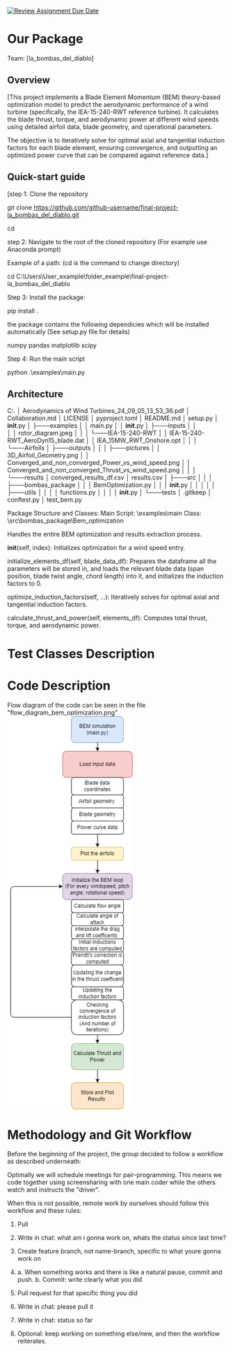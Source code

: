 [![Review Assignment Due Date](https://classroom.github.com/assets/deadline-readme-button-22041afd0340ce965d47ae6ef1cefeee28c7c493a6346c4f15d667ab976d596c.svg)](https://classroom.github.com/a/zjSXGKeR)
# Our Package

Team: [la_bombas_del_diablo]

## Overview

[This project implements a Blade Element Momentum (BEM) theory-based optimization model to predict the aerodynamic performance of a wind turbine (specifically, the IEA-15-240-RWT reference turbine).
It calculates the blade thrust, torque, and aerodynamic power at different wind speeds using detailed airfoil data, blade geometry, and operational parameters.

The objective is to iteratively solve for optimal axial and tangential induction factors for each blade element, ensuring convergence, and outputting an optimized power curve that can be compared against reference data.]

## Quick-start guide

[step 1: Clone the repository

git clone https://github.com/github-username/final-project-la_bombas_del_diablo.git

cd <your-repo-folder>

step 2: Navigate to the root of the cloned repository (For example use Anaconda prompt)

Example of a path: (cd is the command to change directory)

cd C:\Users\User_example\folder_example\final-project-la_bombas_del_diablo

Step 3: Install the package:

pip install .

the package contains the following dependicies which will be installed automatically (See setup.py file for details)

numpy
pandas
matplotlib
scipy


Step 4: Run the main script

python .\examples\main.py

## Architecture

C:.
│   Aerodynamics of Wind Turbines_24_09_05_13_53_36.pdf
│   Collaboration.md
│   LICENSE
│   pyproject.toml
│   README.md
│   setup.py
│   __init__.py
│
├───examples
│   │   main.py
│   │   __init__.py
│
├───inputs
│   │   
│   │   rotor_diagram.jpeg
│   │
│   └───IEA-15-240-RWT
│       │   IEA-15-240-RWT_AeroDyn15_blade.dat
│       │   IEA_15MW_RWT_Onshore.opt
│       │
│       └───Airfoils
│
├───outputs
│   │
│   ├───pictures
│   │       3D_Airfoil_Geometry.png
│   │       Converged_and_non_converged_Power_vs_wind_speed.png
│   │       Converged_and_non_converged_Thrust_vs_wind_speed.png
│   │
│   └───results
│           converged_results_df.csv
│           results.csv
│
├───src
│   │
│   ├───bombas_package
│   │   │   BemOptimization.py
│   │   │   __init__.py
│   │   │
│   │   ├───utils
│   │   │   │   functions.py
│   │   │   │   __init__.py
│
└───tests
    │   .gitkeep
    │   conftest.py
    │   test_bem.py

Package Structure and Classes:
Main Script: \examples\main
Class: \src\bombas_package\Bem_optimization

Handles the entire BEM optimization and results extraction process.

__init__(self, index): Initializes optimization for a wind speed entry.

initialize_elements_df(self, blade_data_df): 
    Prepares the dataframe all the parameters will be stored in, and loads the relevant blade data (span position, blade twist angle, chord length) into it, and initializes the induction factors to 0.

optimize_induction_factors(self, ...): 
    Iteratively solves for optimal axial and tangential induction factors.

calculate_thrust_and_power(self, elements_df): 
    Computes total thrust, torque, and aerodynamic power.

# Test Classes Description




# Code Description
Flow diagram of the code can be seen in the file "flow_diagram_bem_optimization.png"
![Flow Diagram](./flow_diagram_bem_optimization.png)

# Methodology and Git Workflow
Before the beginning of the project, the group decided to follow a workflow as described underneath:

Optimally we will schedule meetings for pair-programming. This means we code together using screensharing with one main coder while the others watch and instructs the "driver".

When this is not possible, remote work by ourselves should follow this workflow and these rules:
 
 1. Pull
 2. Write in chat: what am i gonna work on, whats the status since last time?
 3. Create feature branch, not name-branch, specific to what youre gonna work on
 4. 
    a. When something works and there is like a natural pause, commit and push. 
    b. Commit: write clearly what you did

 5. Pull request for that specific thing you did
 6. Write in chat: please pull it
 7. Write in chat: status so far
 8. Optional: keep working on something else/new, and then the workflow reiterates.